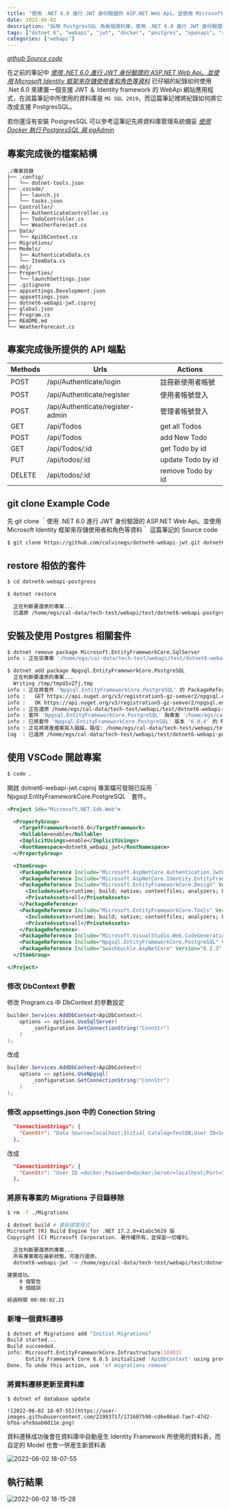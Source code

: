 ```yaml
---
title: "使用 .NET 6.0 進行 JWT 身份驗證的 ASP.NET Web Api。並使用 Microsoft Identity 框架來存儲使用者和角色等資料（使用 PostgresSQL）"
date: 2022-06-02
description: "採用 PostgresSQL 為後端資料庫，使用 .NET 6.0 進行 JWT 身份驗證的 ASP.NET Web Api。並使用 Microsoft Identity 框架來存儲使用者和角色等資料"
tags: ["dotnet 6", "webapi", "jwt", "docker", "postgres", "openapi", "swagger"]
categories: ["webapi"]
---
```

*[github Source code](https://github.com/calvinegs/dotnet6-webapi-jwt-postgres.git)*


在之前的筆記中 *[使用 .NET 6.0 進行 JWT 身份驗證的 ASP.NET Web Api。並使用 Microsoft Identity 框架來存儲使用者和角色等資料](https://calvinegs.github.io/posts/dotnet6-minimalapi-jwt/)* 已仔細的紀錄如何使用 .Net 6.0 來建置一個支援 JWT ＆ Identity framework 的 WebApi 網站應用程式，在該篇筆記中所使用的資料庫是 `MS SQL 2019`，而這篇筆記裡將紀錄如何將它改成支援 PostgresSQL。

若你還沒有安裝 PostgresSQL 可以參考這筆記先將資料庫管理系統備妥 *[使用 Docker 執行 PostgresSQL 與 pgAdmin](https://calvinegs.github.io/posts/docker-postgres-pgadmin/)*

## 專案完成後的檔案結構

```
./專案目錄
├── .config/
│   └── dotnet-tools.json
├── .vscode/
│   ├── launch.js
│   └── tasks.json
├── Controller/
│   ├── AuthenticateController.cs
│   ├── TodoController.cs
│   └── WeatherForecast.cs
├── Data/
│   └── ApiDbContext.cs
├── Migrations/
├── Models/
│   ├── AuthenticateData.cs
│   └── ItemData.cs
├── obj/
├── Properties/
│   └── launchSettings.json
├── .gitignore
├── appsettings.Development.json
├── appsettings.json
├── dotnet6-webapi-jwt.csproj
├── global.json
├── Program.cs
├── README.md
└── WeatherForecast.cs
```

## 專案完成後所提供的 API 端點

|Methods|Urls|Actions|
|-------|-----------------------------|-------------------------------------------------|
|POST| /api/Authenticate/login|註冊新使用者帳號|
|POST| /api/Authenticate/register|使用者帳號登入|
|POST| /api/Authenticate/register-admin|管理者帳號登入|
|GET| /api/Todos|get all Todos|
|POST| /api/Todos|add New Todo|
|GET| /api/Todos/:id|get Todo by id|
|PUT| /api/todos/:id|update Todo by id|
|DELETE| /api/todos/:id|remove Todo by id|

## git clone Example Code

先 git clone ｀使用 .NET 6.0 進行 JWT 身份驗證的 ASP.NET Web Api。並使用 Microsoft Identity 框架來存儲使用者和角色等資料｀ 這篇筆記的 Source code

```bash
$ git clone https://github.com/calvinegs/dotnet6-webapi-jwt.git dotnet6-webapi-postgress
```

## restore 相依的套件

```bash
$ cd dotnet6-webapi-postgress

$ dotnet restore

  正在判斷要還原的專案...
  已還原 /home/egs/cal-data/tech-test/webapi/test/dotnet6-webapi-postgress/dotnet6-webapi-jwt.csproj (1.12 sec 內)。
```

## 安裝及使用 Postgres 相關套件

```bash
$ dotnet remove package Microsoft.EntityFrameworkCore.SqlServer
info : 正在從專案 '/home/egs/cal-data/tech-test/webapi/test/dotnet6-webapi-postgress/dotnet6-webapi-jwt.csproj' 中移除套件 'Microsoft.EntityFrameworkCore.SqlServer' 的 PackageReference。

$ dotnet add package Npgsql.EntityFrameworkCore.PostgreSQL
  正在判斷要還原的專案...
  Writing /tmp/tmpU1vZfj.tmp
info : 正在將套件 'Npgsql.EntityFrameworkCore.PostgreSQL' 的 PackageReference 新增至專案 '/home/egs/cal-data/tech-test/webapi/test/dotnet6-webapi-postgress/dotnet6-webapi-jwt.csproj'。
info :   GET https://api.nuget.org/v3/registration5-gz-semver2/npgsql.entityframeworkcore.postgresql/index.json
info :   OK https://api.nuget.org/v3/registration5-gz-semver2/npgsql.entityframeworkcore.postgresql/index.json 858 毫秒
info : 正在還原 /home/egs/cal-data/tech-test/webapi/test/dotnet6-webapi-postgress/dotnet6-webapi-jwt.csproj 的封裝...
info : 套件 'Npgsql.EntityFrameworkCore.PostgreSQL' 與專案 '/home/egs/cal-data/tech-test/webapi/test/dotnet6-webapi-postgress/dotnet6-webapi-jwt.csproj' 中的所有架構相容。
info : 已將套件 'Npgsql.EntityFrameworkCore.PostgreSQL' 版本 '6.0.4' 的 PackageReference 新增至檔案 '/home/egs/cal-data/tech-test/webapi/test/dotnet6-webapi-postgress/dotnet6-webapi-jwt.csproj'。
info : 正在將資產檔案寫入磁碟。路徑: /home/egs/cal-data/tech-test/webapi/test/dotnet6-webapi-postgress/obj/project.assets.json
log  : 已還原 /home/egs/cal-data/tech-test/webapi/test/dotnet6-webapi-postgress/dotnet6-webapi-jwt.csproj (371 ms 內)。
```


## 使用 VSCode 開啟專案

```bash
$ code .
```

開啟 dotnet6-webapi-jwt.csproj 專案檔可發現已採用 ｀Npgsql.EntityFrameworkCore.PostgreSQL｀套件。

```xml {linenos=table,hl_lines=[22]}
<Project Sdk="Microsoft.NET.Sdk.Web">

  <PropertyGroup>
    <TargetFramework>net6.0</TargetFramework>
    <Nullable>enable</Nullable>
    <ImplicitUsings>enable</ImplicitUsings>
    <RootNamespace>dotnet6_webapi_jwt</RootNamespace>
  </PropertyGroup>

  <ItemGroup>
    <PackageReference Include="Microsoft.AspNetCore.Authentication.JwtBearer" Version="6.0.5" />
    <PackageReference Include="Microsoft.AspNetCore.Identity.EntityFrameworkCore" Version="6.0.5" />
    <PackageReference Include="Microsoft.EntityFrameworkCore.Design" Version="6.0.5">
      <IncludeAssets>runtime; build; native; contentfiles; analyzers; buildtransitive</IncludeAssets>
      <PrivateAssets>all</PrivateAssets>
    </PackageReference>
    <PackageReference Include="Microsoft.EntityFrameworkCore.Tools" Version="6.0.5">
      <IncludeAssets>runtime; build; native; contentfiles; analyzers; buildtransitive</IncludeAssets>
      <PrivateAssets>all</PrivateAssets>
    </PackageReference>
    <PackageReference Include="Microsoft.VisualStudio.Web.CodeGeneration.Design" Version="6.0.5" />
    <PackageReference Include="Npgsql.EntityFrameworkCore.PostgreSQL" Version="6.0.4" />
    <PackageReference Include="Swashbuckle.AspNetCore" Version="6.2.3" />
  </ItemGroup>

</Project>
```

### 修改 DbContext 參數

修改 Program.cs 中 DbContext 的參數設定

```cs
builder.Services.AddDbContext<ApiDbContext>(
    options => options.UseSqlServer(
        _configuration.GetConnectionString("ConnStr")
    )
);
```

改成

```cs
builder.Services.AddDbContext<ApiDbContext>(
    options => options.UseNpgsql(
        _configuration.GetConnectionString("ConnStr")
    )
);
```

### 修改 appsettings.json 中的 Conection String


```json
  "ConnectionStrings": {
    "ConnStr": "Data Source=localhost;Initial Catalog=TestDB;User ID=SA;Password=Sql@12345"
  },
```

改成

```json
  "ConnectionStrings": {
    "ConnStr": "User ID =docker;Password=docker;Server=localhost;Port=5432;Database=pg_testdb; Integrated Security=true;Pooling=true"
  },
```

### 將原有專案的 Migrations 子目錄移除

```bash
$ rm -f ./Migrations

$ dotnet build # 重新建置程式
Microsoft (R) Build Engine for .NET 17.2.0+41abc5629 版
Copyright (C) Microsoft Corporation. 著作權所有，並保留一切權利。

  正在判斷要還原的專案...
  所有專案都在最新狀態，可進行還原。
  dotnet6-webapi-jwt -> /home/egs/cal-data/tech-test/webapi/test/dotnet6-webapi-postgress/bin/Debug/net6.0/dotnet6-webapi-jwt.dll

建置成功。
    0 個警告
    0 個錯誤

經過時間 00:00:02.21
```

### 新增一個資料遷移
```bash
$ dotnet ef Migrations add "Initial Migrations"
Build started...
Build succeeded.
info: Microsoft.EntityFrameworkCore.Infrastructure[10403]
      Entity Framework Core 6.0.5 initialized 'ApiDbContext' using provider 'Npgsql.EntityFrameworkCore.PostgreSQL:6.0.4+6cb649128e3e7aa8eddd77dfa75b34bad51e6e94' with options: None
Done. To undo this action, use 'ef migrations remove'
```

### 將資料遷移更新至資料庫

```
$ dotnet ef database update

![2022-06-02 18-07-55](https://user-images.githubusercontent.com/21993717/171607590-cd6e06ad-7ae7-47d2-bfba-afe9aab0d11e.png)
```

資料遷移成功後會在資料庫中自動産生 Identity Framework 所使用的資料表，而自定的 Model 也會一併産生新資料表

![2022-06-02 18-07-55](https://user-images.githubusercontent.com/21993717/171634977-ae819471-bbdd-4385-be7c-c0a6b538304f.png)


## 執行結果

![2022-06-02 18-15-28](https://user-images.githubusercontent.com/21993717/171635449-3e4fbd95-03ea-404f-b674-62437d5d3d5e.png)